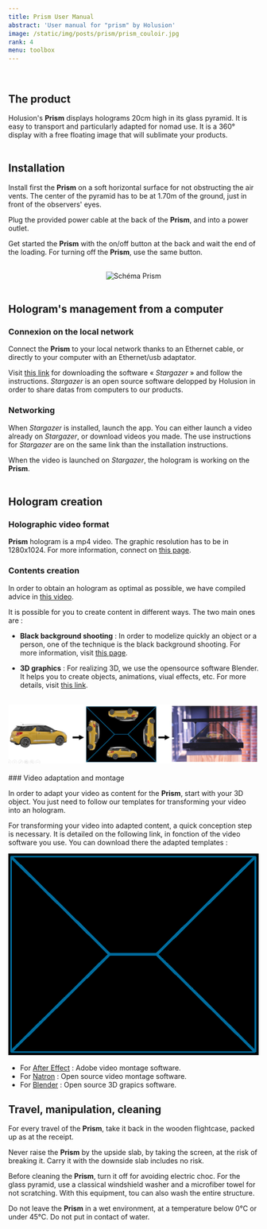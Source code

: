 ```yaml
---
title: Prism User Manual
abstract: 'User manual for "prism" by Holusion'
image: /static/img/posts/prism/prism_couloir.jpg
rank: 4
menu: toolbox
---
```


<br />

## The product

Holusion's **Prism** displays holograms 20cm high in its glass pyramid. It is easy to transport and particularly adapted for nomad use. It is a 360° display with a free floating image that will sublimate your products.
<br />
<br />
## Installation

Install first the **Prism** on a soft horizontal surface for not obstructing the air vents. The center of the pyramid has to be at 1.70m of the ground, just in front of the observers' eyes.

Plug the provided power cable at the back of the **Prism**, and into a power outlet.

Get started the **Prism** with the on/off button at the back and wait the end of the loading.
For turning off the **Prism**, use the same button.
<br />
<br />
<center>
<img class="img-fluid" src="/static/img/posts/prism/Schema_prism_en.jpg" alt="Schéma Prism" width="459" height="280">
</center>
<br />

## Hologram's management from a computer

### Connexion on the local network

Connect the **Prism** to your local network thanks to an Ethernet cable, or directly to your computer with an Ethernet/usb adaptator.

Visit <a href="https://github.com/Holusion/stargazer#english">this link</a> for downloading the software « *Stargazer* » and follow the instructions.
*Stargazer* is an open source software delopped by Holusion in order to share datas from computers to our products.

### Networking

When *Stargazer* is installed, launch the app. You can either launch a video already on *Stargazer*, or download videos you made. The use instructions  for *Stargazer* are on the same link than the installation instructions.

When the video is launched on *Stargazer*, the hologram is working on the **Prism**.
<br />
<br />
## Hologram creation

### Holographic video format

**Prism** hologram is a mp4 video. The graphic resolution has to be in 1280x1024.
For more information, connect on <a href="/dev/en/content/">this page</a>.

### Contents creation

In order to obtain an hologram as optimal as possible, we have compiled advice in <a href="https://www.youtube.com/watch?v=gIsEO1M_07k">this video</a>.

It is possible for you to create content in different ways. The two main ones are :

- **Black background shooting** :
In order to modelize quickly an object or a person, one of the technique is the black background shooting.
For more information, visit <a href="/dev/en/content/recording/">this page</a>.

- **3D graphics** :
For realizing 3D, we use the opensource software Blender. It helps you to create objects, animations, viual effects, etc.
For more details, visit <a href="/dev/en/content/blender/">this link</a>.
<br />
<center>
<img class="img-fluid" src="/static/img/posts/prism/Infographie.jpg" alt="From an object to an hologram">
</center>
<br />
### Video adaptation and montage

In order to adapt your video as content for the **Prism**, start with your 3D object. You just need to follow our templates for transforming your video into an hologram.

For transforming your video into adapted content, a quick conception step is necessary. It is detailed on the following link, in fonction of the video software you use. You can download there the adapted templates :


<img src="/static/img/posts/prism/Pyramide.png" alt="Pyramid video format for prism" class="img-fluid" />

- For <a href="/dev/en/content/after_effect/index">After Effect</a> : Adobe video montage software.
- For <a href="/dev/en/content/natron/index">Natron</a> : Open source video montage software.
- For <a href="/dev/en/content/blender/index">Blender</a> : Open source 3D grapics software.


## Travel, manipulation, cleaning

For every travel of the **Prism**, take it back in the wooden flightcase, packed up as at the receipt.  

Never raise the **Prism** by the upside slab, by taking the screen, at the risk of breaking it. Carry it with the downside slab includes no risk.

Before cleaning the **Prism**, turn it off for avoiding electric choc. For the glass pyramid, use a classical windshield washer and a microfiber towel for not scratching. With this equipment, tou can also wash the entire structure.

Do not leave the **Prism** in a wet environment, at a temperature below 0°C or under 45°C. Do not put in contact of water.
